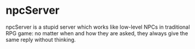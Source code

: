 # npcServer

npcServer is a stupid server which works like low-level NPCs in traditional RPG game: no matter when and how they are asked, they always give the same reply without thinking.
